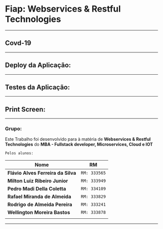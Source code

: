 # **Fiap: Webservices & Restful Technologies**

---

## **Covd-19**

---

## **Deploy da Aplicação:**

---

## **Testes da Aplicação:**

---

## **Print Screen:**

---

### **Grupo:**

Este Trabalho foi desenvolvido para à matéria de **Webservices & Restful Technologies** do **MBA - Fullstack developer, Microservices, Cloud e IOT**

`Pelos alunos:`

| Nome | RM|
|-------|:---:|
|**Flávio Alves Ferreira da Silva** |`RM: 333565`|
|**Milton Luiz Ribeiro Junior** |`RM: 333949`|
|**Pedro Madi Della Coletta** |`RM: 334109`|
|**Rafael Miranda de Almeida** |`RM: 333829`|
|**Rodrigo de Almeida Pereira** |`RM: 333241`|
|**Wellington Moreira Bastos** |`RM: 333878`|
|||

---
